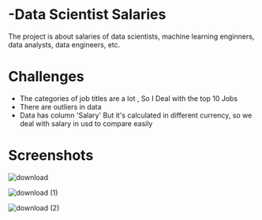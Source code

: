 # -Data Scientist Salaries

The project is about salaries of data scientists, machine learning enginners, data analysts, data engineers, etc.
# Challenges

- The categories of job titles are a lot , So I Deal with the top 10 Jobs
- There are outliers in data
- Data has column 'Salary' But it's calculated in different currency, so we deal with salary in usd to compare easily

# Screenshots

![download](https://user-images.githubusercontent.com/71732836/184958390-844e0cd4-d031-4a41-aa48-e5d905bbb552.png)


![download (1)](https://user-images.githubusercontent.com/71732836/184958819-839848da-80fb-4b00-9069-6cafe098f14c.png)


![download (2)](https://user-images.githubusercontent.com/71732836/184958847-d77665b6-5440-43e6-ba90-58e4b209f5c0.png)
